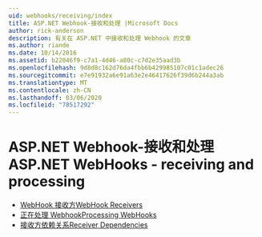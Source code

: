 ```yaml
---
uid: webhooks/receiving/index
title: ASP.NET Webhook-接收和处理 |Microsoft Docs
author: rick-anderson
description: 有关在 ASP.NET 中接收和处理 Webhook 的文章
ms.author: riande
ms.date: 10/14/2016
ms.assetid: b22046f9-c7a1-4d46-a80c-c7d2e35aad3b
ms.openlocfilehash: 9d8d8c162d76da4fbb6b429985107c01c1adec26
ms.sourcegitcommit: e7e91932a6e91a63e2e46417626f39d6b244a3ab
ms.translationtype: MT
ms.contentlocale: zh-CN
ms.lasthandoff: 03/06/2020
ms.locfileid: "78517292"
---
```

# <a name="aspnet-webhooks---receiving-and-processing"></a><span data-ttu-id="b5b9d-103">ASP.NET Webhook-接收和处理</span><span class="sxs-lookup"><span data-stu-id="b5b9d-103">ASP.NET WebHooks - receiving and processing</span></span>

* [<span data-ttu-id="b5b9d-104">WebHook 接收方</span><span class="sxs-lookup"><span data-stu-id="b5b9d-104">WebHook Receivers</span></span>](receivers.md)
* [<span data-ttu-id="b5b9d-105">正在处理 Webhook</span><span class="sxs-lookup"><span data-stu-id="b5b9d-105">Processing WebHooks</span></span>](handlers.md)
* [<span data-ttu-id="b5b9d-106">接收方依赖关系</span><span class="sxs-lookup"><span data-stu-id="b5b9d-106">Receiver Dependencies</span></span>](dependencies.md)
